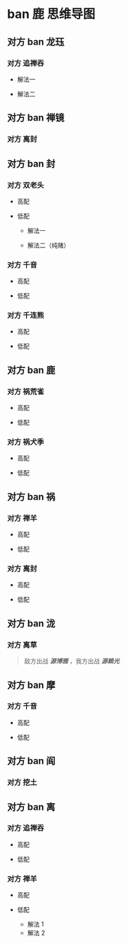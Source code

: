 # ban 鹿 思维导图

## 对方 ban 龙珏

### 对方 追禅吞

- 解法一

  <ShikigamiGroupRow
    :args1="['禅心云外镜', '鬼王酒吞童子', '流光追月神', ['时曜泷夜叉姬', '泷'], '任意']"
    :args2="['禅心云外镜', '鬼王酒吞童子', '流光追月神', '季', ['鬼金羊', '面灵气', '大夜摩天阎魔']]"
  />

- 解法二

  <ShikigamiGroupRow
    :args1="['禅心云外镜', '鬼王酒吞童子', '流光追月神', ['时曜泷夜叉姬', '泷'], '任意']"
    :args2="['神启荒', '封阳君', '帝释天', '千姬', '面灵气']"
  />

## 对方 ban 禅镜

### 对方 离封

<ShikigamiGroupRow
  :args1="['不知火', '封阳君', ['初翎山风', '猫川', '祸津神'], ['大夜摩天阎魔', '心狩鬼女红叶'], '任意']"
  :args2="['不知火', '封阳君', '祸津神', ['言灵','神启荒'], ['千姬','入内雀']]"
  oname1='源博雅'
/>

## 对方 ban 封

### 对方 双老头

- 高配

  <ShikigamiGroupRow
      :args1="['晨晖惠比寿', '晨晖惠比寿', ['云外镜', '大夜摩天阎魔', '阎魔'], ['神酿星熊童子', '龙珏', '须佐之男'], '任意']"
      :args2="'鬼金羊|不知火|纺愿缘结神|麓铭大岳丸,遥念烟烟罗,祸津神|坂田银时,阎魔,神酿星熊童子,荒川之主,猫川'"
  />

- 低配

  - 解法一
    <ShikigamiGroupRow
      :args1="['晨晖惠比寿', '晨晖惠比寿', ['云外镜', '大夜摩天阎魔', '阎魔'], ['神酿星熊童子', '龙珏', '须佐之男'], '任意']"
      :args2="['神启荒', '言灵', ['祸津神', '大夜摩天阎魔', '阎魔'], ['遥念烟烟罗', '御馔津'], ['神酿星熊童子', '入内雀', '彼岸花']]"
    />

  - 解法二（纯赌）
    <ShikigamiGroupRow
      :args1="['晨晖惠比寿', '晨晖惠比寿', ['云外镜', '大夜摩天阎魔', '阎魔'], ['神酿星熊童子', '龙珏', '须佐之男'], '任意']"
      :args2="'禅心云外镜|鬼王酒吞童子|时曜泷夜叉姬|千姬|面灵气,遥念烟烟罗,彼岸花'"
    />

### 对方 千音

- 高配

  <ShikigamiGroupRow
    :args1="['鲸汐千姬', '初音未来', ['龙珏', '泷'], ['龙吟铃鹿御前', '苍风一目连'], '任意']"
    :args2="['鬼金羊', '祸津神', '季', '天剑韧心鬼切', ['铃彦姬', '神酿星熊童子', '纺愿缘结神']]"
  />

- 低配

  <ShikigamiGroupRow
    :args1="['鲸汐千姬', '初音未来', ['龙珏', '泷'], ['龙吟铃鹿御前', '苍风一目连'], '任意']"
    :args2="['神启荒', '言灵', '入内雀', ['泷', '天剑韧心鬼切'], '神酿星熊童子']"
  />

### 对方 千连熊

- 高配

  <ShikigamiGroupRow
    :args1="['千姬', '一目连', '神酿星熊童子', ['云外镜', '鬼王酒吞童子'], ['龙珏', '大天狗', '心狩鬼女红叶']]"
    :args2="['鬼金羊', '鬼王酒吞童子', '禅心云外镜', '一目连', '荒川之主']"
  />

- 低配

  <ShikigamiGroupRow
    :args1="['千姬', '一目连', '神酿星熊童子', ['云外镜', '鬼王酒吞童子'], ['龙珏', '大天狗', '心狩鬼女红叶']]"
    :args2="['神启荒', '言灵', '祸津神', '（木魅）入内雀', ['天剑韧心鬼切', '阎魔']]"
  />

## 对方 ban 鹿

### 对方 祸荒雀

- 高配
  <ShikigamiGroupRow
    :args1="['神启荒', '祸津神', '入内雀', '鲸汐千姬', ['言灵', '神酿星熊童子', '封阳君', '大夜摩天阎魔']]"
    :args2="['鬼金羊', '禅心云外镜', '泷', '遥念烟烟罗', ['大夜摩天阎魔', '巡音流歌', '须佐之男']]"
  />

- 低配
  <ShikigamiGroupRow
    :args1="['神启荒', '祸津神', '入内雀', '鲸汐千姬', ['言灵', '神酿星熊童子', '封阳君', '大夜摩天阎魔']]"
    :args2="['神启荒', '入内雀', '禅心云外镜', '流光追月神', ['封阳君', '言灵', '大夜摩天阎魔']]"
  />

### 对方 祸犬季

- 高配
  <ShikigamiGroupRow
    :args1="['祸津神', '心友犬神', '季', '鬼金羊', '未知']"
    :args2="['鬼金羊', ['流光追月神', '禅心云外镜'],  ['初音未来', '泷'], '麓铭大岳丸',  ['大夜摩天阎魔', '匣中少女']]"
  />

- 低配
  <ShikigamiGroupRow
    :args1="['祸津神', '心友犬神', '季', '鬼金羊', '未知']"
    :args2="['神启荒', '祸津神', '入内雀', '铃彦姬', ['御馔津', '大夜摩天阎魔']]"
  />

## 对方 ban 祸

### 对方 禅羊

- 高配
  <ShikigamiGroupRow
    :args1="['禅心云外镜', '鬼金羊', ['铃鹿御前', '鬼王酒吞童子', '泷'], ['须佐之男', '初音未来', '阎魔'], '任意']"
    :args2="['禅心云外镜', '鬼金羊', '铃鹿御前', ['阎魔', '鬼王酒吞童子'], ['心友犬神', '泷', '神启荒', '月读']]"
  />

- 低配

  <ShikigamiGroupRow
    :args1="['禅心云外镜', '鬼金羊', ['铃鹿御前', '鬼王酒吞童子', '泷'], ['须佐之男', '初音未来', '遥念烟烟罗'], '任意']"
    :args2="['神启荒', '帝释天', '封阳君', ['晨晖惠比寿', '千姬'], ['大夜摩天阎魔', '面灵气', '云外镜']]"
  />

### 对方 离封

- 高配
  <ShikigamiGroupRow
    :args1="['不知火', '封阳君', '猫川', ['白藏主', '一目连','初翎山风'],  '任意']"
    :args2="['禅心云外镜', '鬼金羊', '鬼王酒吞童子', '天剑韧心鬼切', ['泷', '心友犬神', '神启荒']]"
  />

- 低配
  <ShikigamiGroupRow
    :args1="['不知火', '封阳君', '猫川', ['白藏主', '一目连','初翎山风'],  '任意']"
    :args2="['禅心云外镜', '鬼王酒吞童子', '流光追月神', ['遥念烟烟罗', '一目连'], ['心友犬神', '神启荒', '天剑韧心鬼切']]"
  />

## 对方 ban 泷

### 对方 离草

<ShikigamiGroupRow
  :args1="['不知火', '渺念萤草', '妖琴师', '八岐大蛇', '任意']"
  :args2="['不知火', '祸津神', '铃彦姬', ['初翎山风', '骁浪荒川之主'], ['阎魔', '大夜摩天阎魔', '神酿星熊童子']]"
/>

> 敌方出战 **_源博雅_** ，我方出战 **_源赖光_**

## 对方 ban 摩

### 对方 千音

- 高配

  <ShikigamiGroupRow
    :args1="['鲸汐千姬', '初音未来', ['龙珏', '泷'], ['龙吟铃鹿御前', '苍风一目连'], '任意']"
    :args2="['鬼金羊', '祸津神', '季', '天剑韧心鬼切', ['铃彦姬', '神酿星熊童子', '纺愿缘结神']]"
  />

- 低配

  <ShikigamiGroupRow
    :args1="['鲸汐千姬', '初音未来', ['龙珏', '泷'], ['龙吟铃鹿御前', '苍风一目连'], '任意']"
    :args2="['神启荒', '言灵', '入内雀', ['泷', '天剑韧心鬼切'], '神酿星熊童子']"
  />

## 对方 ban 阎

### 对方 挖土

<ShikigamiGroupRow
  :args1="['因幡辉夜姬', '八岐大蛇', '妖琴师', ['龙珏', '天照', '时曜泷夜叉姬'], '任意']"
  :args2="['神启荒', '入内雀', '泷', ['遥念烟烟罗', '祸津神', '闻人翊悬'], ['大夜摩天阎魔', '神酿星熊童子', '铃彦姬', '龙珏']]"
/>

## 对方 ban 离

### 对方 追禅吞

- 高配

  <ShikigamiGroupRow
    :args1="['禅心云外镜', '鬼王酒吞童子', '流光追月神', ['时曜泷夜叉姬', '泷', '龙珏'], '任意']"
    :args2="['禅心云外镜', '鬼王酒吞童子', '流光追月神', '季', ['鬼金羊', '面灵气', '大夜摩天阎魔']]"
  />

- 低配

  <ShikigamiGroupRow
    :args1="['禅心云外镜', '鬼王酒吞童子', '流光追月神', ['时曜泷夜叉姬', '泷'], '任意']"
    :args2="['神启荒', '封阳君', '帝释天', '千姬', '面灵气']"
  />

### 对方 禅羊

- 高配
  <ShikigamiGroupRow
    :args1="['禅心云外镜', '鬼金羊', ['铃鹿御前', '鬼王酒吞童子', '泷'], ['须佐之男', '初音未来', '阎魔'], '任意']"
    :args2="['禅心云外镜', '鬼金羊', '铃鹿御前', ['阎魔', '鬼王酒吞童子'], ['心友犬神', '泷', '神启荒', '月读']]"
  />

- 低配

  - 解法 1
    <ShikigamiGroupRow
      :args1="['禅心云外镜', '鬼金羊', ['铃鹿御前', '鬼王酒吞童子', '泷'], ['须佐之男', '初音未来', '阎魔'], '任意']"
      :args2="['禅心云外镜', '鬼王酒吞童子', '流光追月神', ['龙吟铃鹿御前', '神启荒'], ['祸津神', '面灵气', '御馔津']]"
    />
  - 解法 2
    <ShikigamiGroupRow
      :args1="['禅心云外镜', '鬼金羊', ['铃鹿御前', '鬼王酒吞童子', '泷'], ['须佐之男', '初音未来', '遥念烟烟罗'], '任意']"
      :args2="['神启荒', '帝释天', '封阳君', ['晨晖惠比寿', '千姬'], ['大夜摩天阎魔', '面灵气', '云外镜']]"
    />
